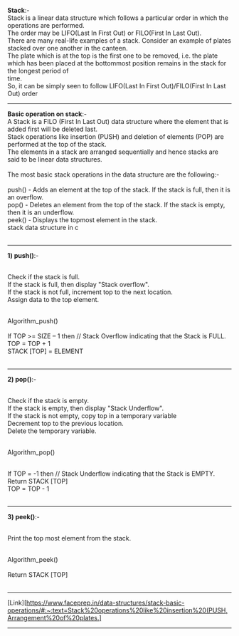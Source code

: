 **Stack**:-<br>
Stack is a linear data structure which follows a particular order in which the operations are performed. <br>
The order may be LIFO(Last In First Out) or FILO(First In Last Out).<br>
There are many real-life examples of a stack. Consider an example of plates stacked over one another in the canteen.<br>
The plate which is at the top is the first one to be removed, i.e. the plate which has been placed at the bottommost position remains in the stack for the longest period of<br> time.<br>
So, it can be simply seen to follow LIFO(Last In First Out)/FILO(First In Last Out) order<br>

---

**Basic operation on stack**:-<br>
A Stack is a FILO (First In Last Out) data structure where the element that is added first will be deleted last.<br>
Stack operations like insertion (PUSH) and deletion of elements (POP) are performed at the top of the stack.<br>
The elements in a stack are arranged sequentially and hence stacks are said to be linear data structures.<br>
<br>
The most basic stack operations in the data structure are the following:-<br>
<br>
push() - Adds an element at the top of the stack. If the stack is full, then it is an overflow.<br>
pop() - Deletes an element from the top of the stack. If the stack is empty, then it is an underflow.<br>
peek() - Displays the topmost element in the stack.<br>
stack data structure in c<br>
<br>

---

**1) push()**:-<br>
<br>

Check if the stack is full.<br>
If the stack is full, then display "Stack overflow".<br>
If the stack is not full, increment top to the next location.<br>
Assign data to the top element.<br>
<br>

Algorithm_push()<br>
<br>
If TOP >= SIZE – 1 then  //  Stack Overflow indicating that the Stack is FULL.<br>
TOP = TOP + 1<br>
STACK [TOP] = ELEMENT<br>
<br>

---

**2) pop()**:-<br>
<br>


Check if the stack is empty.<br>
If the stack is empty, then display "Stack Underflow".<br>
If the stack is not empty, copy top in a temporary variable<br>
Decrement top to the previous location.<br>
Delete the temporary variable.<br>
<br>

Algorithm_pop()<br>
<br>

If TOP = -1 then  //  Stack Underflow indicating that the Stack is EMPTY.<br>
Return STACK [TOP]<br>
TOP = TOP - 1<br>
<br>

---


**3) peek()**:-<br>
<br>

Print the top most element from the stack.<br>

<br>
Algorithm_peek()<br>
<br>
Return STACK [TOP]<br>
<br>

---
[Link][https://www.faceprep.in/data-structures/stack-basic-operations/#:~:text=Stack%20operations%20like%20insertion%20(PUSH,Arrangement%20of%20plates.]

---

